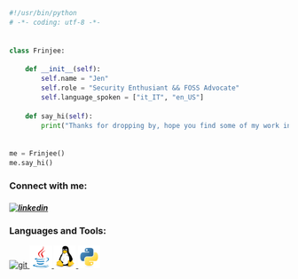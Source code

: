 ```python
#!/usr/bin/python
# -*- coding: utf-8 -*-


class Frinjee:

    def __init__(self):
        self.name = "Jen"
        self.role = "Security Enthusiant && FOSS Advocate"
        self.language_spoken = ["it_IT", "en_US"]

    def say_hi(self):
        print("Thanks for dropping by, hope you find some of my work interesting.")


me = Frinjee()
me.say_hi()
```


<h3 align="left">Connect with me:</h3>    
<h5 align="left">   
<a href="https://www.linkedin.com/in/jeniferdhammond/" target="blank"><img align="center" src="https://img.shields.io/badge/LinkedIn-0077B5?style=for-the-badge&logo=linkedin&logoColor=white" alt="linkedin"/></a> 
</h5>


<h3 align="left">Languages and Tools:</h3>
<p align="left"> <a href="https://git-scm.com/" target="_blank" rel="noreferrer"> <img src="https://www.vectorlogo.zone/logos/git-scm/git-scm-icon.svg" alt="git" width="40" height="40"/> </a> <a href="https://www.java.com" target="_blank" rel="noreferrer"> <img src="https://raw.githubusercontent.com/devicons/devicon/master/icons/java/java-original.svg" alt="java" width="40" height="40"/> </a> <a href="https://www.linux.org/" target="_blank" rel="noreferrer"> <img src="https://raw.githubusercontent.com/devicons/devicon/master/icons/linux/linux-original.svg" alt="linux" width="40" height="40"/> </a> <a href="https://www.python.org" target="_blank" rel="noreferrer"> <img src="https://raw.githubusercontent.com/devicons/devicon/master/icons/python/python-original.svg" alt="python" width="40" height="40"/> </a>  </p>

